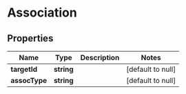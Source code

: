 # Association

## Properties
Name | Type | Description | Notes
------------ | ------------- | ------------- | -------------
**targetId** | **string** |  | [default to null]
**assocType** | **string** |  | [default to null]


